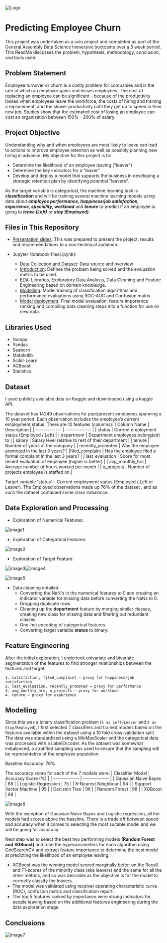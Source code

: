 ![Logo](https://miro.medium.com/max/1400/1*oRKwlu787m3gjN-wDEKL_g.png)

# Predicting Employee Churn

This project was undertaken as a solo project and completed as part of the General Assembly Data Science Immersive bootcamp over a 5 week period. This ReadMe discusses the problem, hypothesis, methodology, conclusion, and tools used.

## Problem Statement
Employee turnover or churn is a costly problem for companies and is the rate at which an employer gains and losses employees. 
The cost of replacing an employee can be significant - because of the productivity losses when employees leave the workforce, the costs of hiring and training a replacement, and the slower productivity until they get up to speed in their new job. Studies show that the estimated cost of losing an employee can cost an organization between 150% - 200% of salary.
## Project Objective
Understanding why and when employees are most likely to leave can lead to actions to improve employee retention as well as possibly planning new hiring in advance. 
My objective for this project is to:
- Determine the likelihood of an employee leaving ("leaver")
- Determine the key indicators for a "leaver"
- Develop and deploy a model that supports the business in developing a strategic retention plan by identifying potential "leavers".

As the target variable is categorical, the machine learning task is **classification** and will be training several machine learning models using data about ***employee performance, happiness/job satisfaction, experience, speciality, workload*** and ***tenure*** to predict if an employee is going to ***leave (Left)*** or ***stay (Employed).***
## Files in This Repository
- [Presentation slides](https://github.com/Chris-N-E/GA_Capstone_project/blob/main/Capstone_Presentation.key): This was prepared to present the project, results and recommendations to a non-technical audience.
- Jupyter Notebook files(.ipynb):
    
    - [Data Collection and Dataset](https://github.com/Chris-N-E/GA_Capstone_project/tree/main/Capstone_Kaggle_Download): Data source and overview
    - [Introduction](https://github.com/Chris-N-E/GA_Capstone_project/blob/main/Capstone_Modelling/Introduction.ipynb): Defines the problem being solved and the evaluation metric to be used.
    - [EDA](https://github.com/Chris-N-E/GA_Capstone_project/blob/main/Capstone_Modelling/EDA.ipynb): Libraries, Exploratory Data Analysis, Data Cleaning and Feature Engineering based on domain knowledge.
    - [Modelling](https://github.com/Chris-N-E/GA_Capstone_project/blob/main/Capstone_Modelling/Modelling.ipynb): Model training  of classification algorithms and performance evaluations using ROC-AUC and Confusion matrix.
    - [Model deployment](https://github.com/Chris-N-E/GA_Capstone_project/blob/main/Capstone_Modelling/Model_Deployment.ipynb): Final model evaluation, feature importance ranking and compiling data cleaning steps into a function for use on new data.
## Libraries Used
- Numpy
- Pandas
- Seaborn
- Matplotlib
- Scikit-Learn
- XGBoost
- Statistics

## Dataset
I used publicly available data on Kaggle and downloaded using a kaggle API. 

The dataset has 14249 observations for past/present employees spanning a 10 year period.
Each observation includes the employee’s current employment status.
There are 10 features (columns):
| Column Name  | Description |
| ------------- | ------------- |
| status  | Current employment status (Employed / Left)  |
| 	department  | Department employees belong(ed) to  |
| salary	  | Salary level relative to rest of their department  |
| tenure  | Number of years at the company  |
| recently_promoted  | Was the employee promoted in the last 3 years?  |
|filed_complaint  | Has the employee filed a formal complaint in the last 3 years?  |
| last_evaluation  | Score for most recent evaluation of employee (higher is better)  |
| avg_monthly_hrs  | Average number of hours worked per month  |
| n_projects  | Number of projects employee is staffed on  |

Target variable 'status' – Current employment status (Employed / Left or Leaver). The Employed observations made up 76% of the dataset , and as such the dataset contained some class imbalance.


## Data Exploration and Processing

- Exploration of Numerical Features:

![image1](Capstone_Modelling/Histoplot%20of%20Numerical%20Features.png)

- Exploration of Categorical Features:

![image2](Capstone_Modelling/Department.png)

- Exploration of Target Feature:

![image3](Capstone_Modelling/Working%20hours%20by%20Attrition.png)![image4](Capstone_Modelling/Churn_bar_chart.png)

![image5](Capstone_Modelling/Leavers%20correlation%20clustermap.png)

- Data cleaning entailed:
    - Converting the NaN's in the numerical features to 0 and creating an indicator variable for missing data before converting the NaNs to 0.
    - Dropping duplicate rows.
    - Cleaning up the **department** feature by merging similar classes, creating new class for missing data and filtering out redundant classes.
    - One-hot encoding of categorical features.
    - Converting target variable **status** to binary.

## Feature Engineering

After the initial exploration, I undertook univariate and bivariate segmentation of the features to find stronger relationships between the features and target:

    1. satisfaction, filed_complaint — proxy for happiness/job satisfaction
    2. last_evaluation, recently_promoted — proxy for performance
    3. avg_monthly_hrs, n_projects — proxy for workload
    4. tenure — proxy for experience

## Modelling

Since this was a binary classification problem (`1 as Left/Leaver` and `0 as Stay/Employed`), I first selected 7 classifiers and trained models based on the features available within the dataset using a 10 fold cross-validation split.
The data was standardised using a MinMaxScaler and the categorical data was processed with a LabelEncoder.
As the dataset was somewhat imbalanced, a stratified sampling was used to ensure that the sampling will be representative of the employee population. 

Baseline Accuracy: 76%

The accuracy score for each of the 7 models were:
| Classifier Model  | Accuracy Score (%) |
| ------------- | ------------- |
| Gaussian Naive Bayes | 68 |
| Logistic Regression  | 75  |
| K-Nearest Neighbour | 94 |
| Support Vector Machine  | 95  |
| Decision Tree  | 96  |
| Random Forest  | 98  |
| XGBoost	  | 98  |

![image6](Capstone_Modelling/benchmark_models_time.png)

With the exception of Gaussian Naive Bayes and Logistic regression, all the models had scores above the baseline.
There is a trade off between speed and accuracy when it comes to selecting the most suitable model and we will be going for accuracy.   

Next step was to select the best two performing models **(Random Forest and XGBoost)** and tune the hyperparameters for each algorithm using GridSearchCV and extract feature importance to determine the best model at predicting the likelihood of an employee leaving.
- XGBoost was the winning model scored marginally better on the Recall and F1-scores of the minority class (aka leavers) and the same for all the other metrics, and so was desirable as the objective is for the model to correctly classify the leavers.  
- The model was validated using receiver operating characteristic curve (ROC), confusion matrix and classification report.
- The top 5 features ranked by importance were strong indicators for people leaving based on the additional features engineering during the data exploration stage.

## Conclusions

![image7](Capstone_Modelling/XGBoost%20feature_importance.png)


